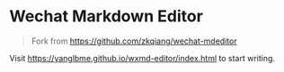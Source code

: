 # Wechat Markdown Editor
> Fork from https://github.com/zkqiang/wechat-mdeditor

Visit https://yanglbme.github.io/wxmd-editor/index.html to start writing.
